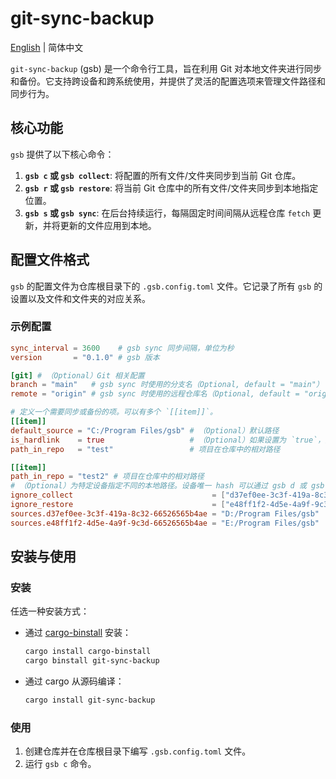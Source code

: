 # git-sync-backup

[English](./README.md) | 简体中文

`git-sync-backup` (gsb) 是一个命令行工具，旨在利用 Git 对本地文件夹进行同步和备份。它支持跨设备和跨系统使用，并提供了灵活的配置选项来管理文件路径和同步行为。

## 核心功能

`gsb` 提供了以下核心命令：

1.  **`gsb c` 或 `gsb collect`**: 将配置的所有文件/文件夹同步到当前 Git 仓库。
2.  **`gsb r` 或 `gsb restore`**: 将当前 Git 仓库中的所有文件/文件夹同步到本地指定位置。
3.  **`gsb s` 或 `gsb sync`**: 在后台持续运行，每隔固定时间间隔从远程仓库 `fetch` 更新，并将更新的文件应用到本地。

## 配置文件格式

`gsb` 的配置文件为仓库根目录下的 `.gsb.config.toml` 文件。它记录了所有 `gsb` 的设置以及文件和文件夹的对应关系。

### 示例配置

```toml
sync_interval = 3600    # gsb sync 同步间隔，单位为秒
version       = "0.1.0" # gsb 版本

[git] # （Optional）Git 相关配置
branch = "main"   # gsb sync 时使用的分支名（Optional, default = "main"）
remote = "origin" # gsb sync 时使用的远程仓库名（Optional, default = "origin"）

# 定义一个需要同步或备份的项。可以有多个 `[[item]]`。
[[item]]
default_source = "C:/Program Files/gsb" # （Optional）默认路径
is_hardlink    = true                   # （Optional）如果设置为 `true`，则表示仓库中的文件与 `path` 位置是硬链接。在 `collect` 和 `restore` 时不会处理这些文件。不可对文件夹使用。
path_in_repo   = "test"                 # 项目在仓库中的相对路径

[[item]]
path_in_repo = "test2" # 项目在仓库中的相对路径
# （Optional）为特定设备指定不同的本地路径。设备唯一 hash 可以通过 gsb d 或 gsb device 查看。
ignore_collect                               = ["d37ef0ee-3c3f-419a-8c32-66526565b4ae"]    # （Optional）当前 item 不需要执行 `collect` 操作的设备
ignore_restore                               = ["e48ff1f2-4d5e-4a9f-9c3d-66526565b4ae"]    # （Optional）当前 item 不需要执行 `restore` 操作的设备
sources.d37ef0ee-3c3f-419a-8c32-66526565b4ae = "D:/Program Files/gsb"
sources.e48ff1f2-4d5e-4a9f-9c3d-66526565b4ae = "E:/Program Files/gsb"
```

## 安装与使用

### 安装

任选一种安装方式：

- 通过 [cargo-binstall](https://github.com/cargo-bins/cargo-binstall) 安装：
  ```bash
  cargo install cargo-binstall
  cargo binstall git-sync-backup
  ```
- 通过 cargo 从源码编译：
  ```bash
  cargo install git-sync-backup
  ```

### 使用

1. 创建仓库并在仓库根目录下编写 `.gsb.config.toml` 文件。
2. 运行 `gsb c` 命令。
